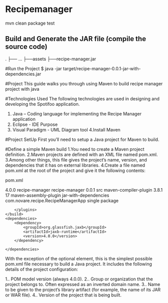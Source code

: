 # Recipemanager

mvn clean package test

## Build and Generate the JAR file (compile the source code)
.
├── ...
    ├──assets
    ├──recipe-manager.jar
    
#Run the Project
$ java -jar target/recipe-manager-0.0.1-jar-with-dependencies.jar

#Project
This guide walks you through using Maven to build recipe manager project with java

#Technologies Used
 The following technologies are used in designing and developing the Spotifoo application.

1. Java – Coding language for implementing the Recipe Manager application
2. Eclipse - IDE Purpose 
3. Visual Paradigm - UML Diagram tool
4.Install Maven

#Project SetUp
First you’ll need to setup a Java project for Maven to build. 

#Define a simple Maven build
1.You need to create a Maven project definition.
2.Maven projects are defined with an XML file named pom.xml.
3.Among other things, this file gives the project’s name, version, and dependencies that it has on external libraries.
4.Create a file named pom.xml at the root of the project and give it the following contents:

pom.xml
<project xmlns="http://maven.apache.org/POM/4.0.0" xmlns:xsi="http://www.w3.org/2001/XMLSchema-instance" xsi:schemaLocation="http://maven.apache.org/POM/4.0.0 https://maven.apache.org/xsd/maven-4.0.0.xsd">

<modelVersion>4.0.0</modelVersion>
	<groupId>recipe-manager</groupId>
	<artifactId>recipe-manager</artifactId>
	<version>0.0.1</version>
	<build>
		<sourceDirectory>src</sourceDirectory>
		<plugins>
			<plugin>
				<artifactId>maven-compiler-plugin</artifactId>
				<version>3.8.1</version>
				<configuration>
					<release>17</release>
				</configuration>
			</plugin>
			<plugin>
				<artifactId>maven-assembly-plugin</artifactId>
				<configuration>
					<descriptorRefs>
						<descriptorRef>jar-with-dependencies</descriptorRef>
					</descriptorRefs>
					<archive>
						<manifest>
							<mainClass>com.novare.recipe.RecipeManagerApp</mainClass>
						</manifest>
					</archive>
				</configuration>
				<executions>
					<execution>
						<goals>
							<goal>single</goal>
						</goals>
						<phase>package</phase>
					</execution>
				</executions>
			</plugin>

		</plugins>
	</build>
	<dependencies>
		<dependency>
			<groupId>org.glassfish.jaxb</groupId>
			<artifactId>jaxb-runtime</artifactId>
			<version>4.0.0</version>
		</dependency>

	</dependencies>

</project>
With the exception of the optional <packaging> element, this is the simplest possible pom.xml file necessary to build a Java project. It includes the following details of the project configuration:

1.<modelVersion>. POM model version (always 4.0.0).
2.<groupId>. Group or organization that the project belongs to. Often expressed as an inverted domain name.
3.<artifactId>. Name to be given to the project’s library artifact (for example, the name of its JAR or WAR file).
4.<version>. Version of the project that is being built.

